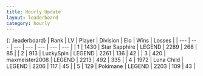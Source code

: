 ```yaml
---
title: Hourly Update
layout: leaderboard
category: hourly
---
```


{: .leaderboard}
| Rank | LV | Player | Division | Elo | Wins | Losses |
| --- | --- | --- | --- | --- | --- | --- |
| <span data-change="0">1</span> | 1430 | <span title="ID: 315148">Star Sapphire</span> | LEGEND | <span data-change="0">2289</span> | <span data-change="0">268</span> | <span data-change="0">85</span> |
| <span data-change="0">2</span> | 913 | <span title="ID: 498412">LuckySpin</span> | LEGEND | <span data-change="0">2261</span> | <span data-change="0">136</span> | <span data-change="0">42</span> |
| <span data-change="0">3</span> | 420 | <span title="ID: 410122">maxmeister2008</span> | LEGEND | <span data-change="0">2213</span> | <span data-change="0">492</span> | <span data-change="0">335</span> |
| <span data-change="0">4</span> | 1972 | <span title="ID: 164871">Luna Child</span> | LEGEND | <span data-change="0">2206</span> | <span data-change="0">117</span> | <span data-change="0">45</span> |
| <span data-change="0">5</span> | 129 | <span title="ID: 512752">Pokimane</span> | LEGEND | <span data-change="5">2203</span> | <span data-change="1">109</span> | <span data-change="0">43</span> |